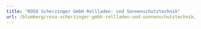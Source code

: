 ```yaml
---
title: "ROSO Scherzinger GmbH Rollladen- und Sonnenschutztechnik"
url: /blumberg/roso-scherzinger-gmbh-rollladen-und-sonnenschutztechnik/
---
```


